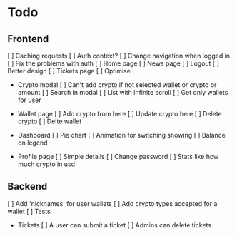 # Todo
## Frontend
[ ] Caching requests
[ ] Auth context?
[ ] Change navigation when logged in
[ ] Fix the problems with auth
[ ] Home page
[ ] News page
[ ] Logout
[ ] Better design
[ ] Tickets page
[ ] Optimise

- Crypto modal
    [ ] Can't add crypto if not selected wallet or crypto or amount
    [ ] Search in modal
    [ ] List with infinite scroll
    [ ] Get only wallets for user

- Wallet page
    [ ] Add crypto from here
    [ ] Update crypto here
    [ ] Delete crypto
    [ ] Delte wallet

- Dashboard
    [ ] Pie chart
    [ ] Animation for switching showing
    [ ] Balance on legend

- Profile page
[ ] Simple details
[ ] Change password
[ ] Stats like how much crypto in usd


## Backend

[ ] Add 'nicknames' for user wallets
[ ] Add crypto types accepted for a wallet
[ ] Tests

- Tickets
[ ] A user can submit a ticket
[ ] Admins can delete tickets
